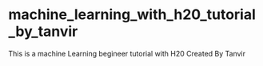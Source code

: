 # machine_learning_with_h20_tutorial_by_tanvir
This is a machine Learning begineer tutorial with H20 Created By Tanvir
